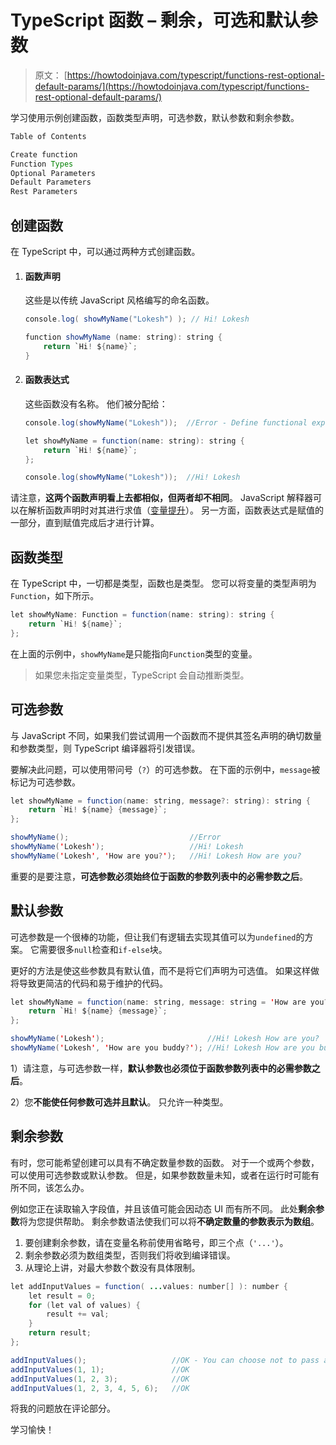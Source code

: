 # TypeScript 函数 – 剩余，可选和默认参数

> 原文： [https://howtodoinjava.com/typescript/functions-rest-optional-default-params/](https://howtodoinjava.com/typescript/functions-rest-optional-default-params/)

学习使用示例创建函数，函数类型声明，可选参数，默认参数和剩余参数。

```java
Table of Contents

Create function
Function Types
Optional Parameters
Default Parameters
Rest Parameters
```

## 创建函数

在 TypeScript 中，可以通过两种方式创建函数。

1.  #### 函数声明

    这些是以传统 JavaScript 风格编写的命名函数。

    ```java
    console.log( showMyName("Lokesh") ); // Hi! Lokesh

    function showMyName (name: string): string { 
        return `Hi! ${name}`; 
    } 

    ```

2.  #### 函数表达式

    这些函数没有名称。 他们被分配给：

    ```java
    console.log(showMyName("Lokesh"));	//Error - Define functional expression first.

    let showMyName = function(name: string): string { 
        return `Hi! ${name}`; 
    };

    console.log(showMyName("Lokesh"));	//Hi! Lokesh 

    ```

请注意，**这两个函数声明看上去都相似，但两者却不相同**。 JavaScript 解释器可以在解析函数声明时对其进行求值（[变量提升](https://howtodoinjava.com/typescript/javascript-variable-hoisting/)）。 另一方面，函数表达式是赋值的一部分，直到赋值完成后才进行计算。

## 函数类型

在 TypeScript 中，一切都是类型，函数也是类型。 您可以将变量的类型声明为`Function`，如下所示。

```java
let showMyName: Function = function(name: string): string { 
    return `Hi! ${name}`; 
};

```

在上面的示例中，`showMyName`是只能指向`Function`类型的变量。

> 如果您未指定变量类型，TypeScript 会自动推断类型。

## 可选参数

与 JavaScript 不同，如果我们尝试调用一个函数而不提供其签名声明的确切数量和参数类型，则 TypeScript 编译器将引发错误。

要解决此问题，可以使用带问号（`?`）的可选参数。 在下面的示例中，`message`被标记为可选参数。

```java
let showMyName = function(name: string, message?: string): string { 
    return `Hi! ${name} {message}`; 
};

showMyName();							//Error
showMyName('Lokesh');					//Hi! Lokesh 
showMyName('Lokesh', 'How are you?');	//Hi! Lokesh How are you?

```

重要的是要注意，**可选参数必须始终位于函数的参数列表中的必需参数之后**。

## 默认参数

可选参数是一个很棒的功能，但让我们有逻辑去实现其值可以为`undefined`的方案。 它需要很多`null`检查和`if-else`块。

更好的方法是使这些参数具有默认值，而不是将它们声明为可选值。 如果这样做将导致更简洁的代码和易于维护的代码。

```java
let showMyName = function(name: string, message: string = 'How are you?'): string { 
    return `Hi! ${name} {message}`; 
};

showMyName('Lokesh');						//Hi! Lokesh How are you?
showMyName('Lokesh', 'How are you buddy?');	//Hi! Lokesh How are you buddy?	

```

1）请注意，与可选参数一样，**默认参数也必须位于函数参数列表中的必需参数之后**。

2）您**不能使任何参数可选并且默认**。 只允许一种类型。

## 剩余参数

有时，您可能希望创建可以具有不确定数量参数的函数。 对于一个或两个参数，可以使用可选参数或默认参数。 但是，如果参数数量未知，或者在运行时可能有所不同，该怎么办。

例如您正在读取输入字段值，并且该值可能会因动态 UI 而有所不同。 此处**剩余参数**将为您提供帮助。 剩余参数语法使我们可以将**不确定数量的参数表示为数组**。

1.  要创建剩余参数，请在变量名称前使用省略号，即三个点（`'...'`）。
2.  剩余参数必须为数组类型，否则我们将收到编译错误。
3.  从理论上讲，对最大参数个数没有具体限制。

```java
let addInputValues = function( ...values: number[] ): number { 
    let result = 0; 
    for (let val of values) { 
        result += val; 
    } 
    return result; 
};

addInputValues();					//OK - You can choose not to pass anything as well
addInputValues(1, 1);				//OK
addInputValues(1, 2, 3);			//OK
addInputValues(1, 2, 3, 4, 5, 6);	//OK

```

将我的问题放在评论部分。

学习愉快！